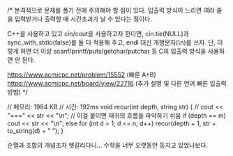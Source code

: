 
/*
본격적으로 문제를 풀기 전에 주의해야 할 점이 있다. 입출력 방식이 느리면 여러 줄을 입력받거나 출력할 때 시간초과가 날 수 있다는 점이다.

C++을 사용하고 있고 cin/cout을 사용하고자 한다면, cin.tie(NULL)과 sync_with_stdio(false)를 둘 다 적용해 주고, endl 대신 개행문자(\n)를 쓰자. 단, 이렇게 하면 더 이상 scanf/printf/puts/getchar/putchar 등 C의 입출력 방식을 사용하면 안 된다.

https://www.acmicpc.net/problem/15552 (빠른 A+B)
https://www.acmicpc.net/board/view/22716 (추가 설명 및 다른 언어 빠른 입출력 방법)
 */


// 메모리: 1984 KB
// 시간: 192ms
void recur(int depth, string str)
{
	// cout << "===" << str << "\n"; // 이걸 붙이면 재귀의 흐름을 파악하기 쉬움
	if (depth == m)
		cout << str << "\n";
	else
		for (int d = 1; d <= n; d++)
			recur(depth + 1, str + to_string(d) + " ");
}

순열과 조합의 개념조차 헷갈리다니... 수학을 너무 오랫동안 등지고 있었나보다.
